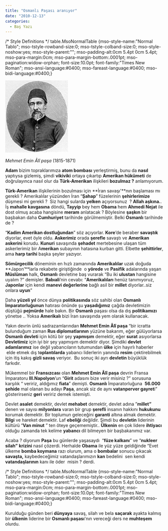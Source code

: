 ```yaml
---
title: "Osmanlı Paşası aranıyor"
date: "2010-12-13"
categories: 
  - Baş Yazı
---
```


/\* Style Definitions \*/ table.MsoNormalTable {mso-style-name:"Normal Tablo"; mso-tstyle-rowband-size:0; mso-tstyle-colband-size:0; mso-style-noshow:yes; mso-style-parent:""; mso-padding-alt:0cm 5.4pt 0cm 5.4pt; mso-para-margin:0cm; mso-para-margin-bottom:.0001pt; mso-pagination:widow-orphan; font-size:10.0pt; font-family:"Times New Roman"; mso-ansi-language:#0400; mso-fareast-language:#0400; mso-bidi-language:#0400;}

[![mehemet_aali.jpg](../uploads/2010/12/mehemet_aali.jpg)](../uploads/2010/12/mehemet_aali.jpg "mehemet_aali.jpg")

_Mehmet Emin Âlî paşa_ (1815-1871)

**Adam** bizim topraklarımıza **atom bombası** yerleştirmiş, bunu da **nasıl** yaptıysa gizlemiş, şimdi **vikiviki** ortaya çıkartıp **Amerikan hükümeti** de doğrulayınca nasıl olur da **Türk-Amerikan** ilişkileri **bozulmaz ?** anlamıyorum.

**Türk-Amerikan** ilişkilerinin bozulması için **İran savaşı'**nın başlaması mı gerekli ? Amerikalılar yüzünden İran “**Şahap**” füzelerinin **şehirlerimize** düşmesi mi gerekli ?  Siz hangi sularda **yelken** açıyorsunuz  ? **Allah aşkına.**. İş **mahalle kavgasına** döndü, **Tayyip** bey hem **Obama** hem **Ahmedi Nejat** ile dost olmuş acaba hangisine **meram** anlatacak ? Böylesine **şaşkın** bir başbakan daha **Cumhuriyet** tarihinde görülmemiştir. Belki **Osmanlı** tarihinde de ?

“**Kadim Amerikan dostluğundan**” söz açıyorlar. **Kore**’de beraber **savaştık** diyorlar, evet öyle oldu. **Askerimiz** orada **şerefle** savaştı ve **Amerikan askerini** korudu. **Kunuri** savaşında **şehadet** mertebesine ulaşan tüm askerlerimiz bir A**merikan** subayının hatasına kurban gitti. Elbette **şehittirler**, ama **harp tarihi** başka şeyler yazıyor.

**Sömürgecilik** döneminin en hızlı zamanında **Amerikalılar** uzak doğuda **Japon’**larla rekabete giriştiğinde  o **yörede** ve **Pasifik** adalarında yaşan **Müslüman** halk, **Osmanlı** devletine baş vurarak “Bu iki **ulustan** hangisine uyalım ?” demişler. **Babıali**’nin cevabı: “**Amerikalıları** henüz tanımıyoruz, **Japonlar** için kendi **manevi değerlerine** bağlı asil bir **millet** diyorlar..siz onlara **uyun**”

Daha **yüzeli yıl** önce dünya **politikasında** söz sahibi olan **Osmanlı İmparatorluğunun** hatırası önünde şu **yaşadığımız** çağda devletimizin düştüğü **pejmürde** hale bakın. Bir **Osmanlı** paşası olsa da dış **politikamızı** yönetse .. Yoksa **Amerikalı** bizi İran savaşında yem olarak kullanacak.

Yakın devrin ünlü sadrazamlarından **Mehmet Emin Âlî paşa** “bir icratta bulunduğum zaman **Rus diplomatlarının** yüzüne bakarım, eğer gülüyorlarsa **Osmanlı devleti** için kötü bir şey **yapmışım** demektir, eğer **surat** asıyorlarsa **Devletimiz** için iyi bir şey yapmışım demektir diyor. Şimdiki **devlet adamlarımız** ise değil yabancıların tutumundan **ülke** için hayırlı haberler  elde etmek dış t**oplantılarda** yabancı liderlerin yanında **resim** çektirebilmek için itiş kakış **gizli savaş** veriyor.  Bu sonuç iki ayrı **devletin** büyüklük farkıdır.

Mükemmel bir **Fransızcası** olan **Mehmet Emin Âlî paşa** devrin Fransa İmparatoru **III.Napolyon**’un “**Girit** adasını bize verir misiniz ?” sorusuna karşılık “ veririz, aldığımız **fiata**” demişti. **Osmanlı** İmparatorluğuna  **56.000 şehide** mal olanan bu adayı **Paşa**, ancak siz de aynı **vatanperver gayret**i” gösterirseniz **geri** veririz demek istemişti.

Devlet **asalet** demektir, devlet **mehabet** demektir, devlet adına ”**millet”** denen ve sayısı **milyonlara** varan bir grup **şerefli** insanın hakkını **hukukunu** korumak demektir. Bir toplumun geleceğini **garanti** altına almak demektir. **Bilgi** ve hareket demektir. Laf **ebeliği** değildir. Şimdi bu **devletin** liderinin kültürü “**Van minut** ” ten öteye geçememiştir.. **Ülkenin** en çok lidere **ihtiyacı** olduğu zamanda tek kelime **yabancı** dil bilmeyen bir başbakanımız var.

Acaba ? diyorum **Paşa** bu günlerde yaşasaydı  “**füze kalkanı**” ve “**nukleer silah”** **krizini** nasıl çözerdi. Herhalde **Obama** ile yüz yüze geldiğinde “Evet ülkeme **bomba koymana** razı olurum, ama o **bombalar** sonucu çıkacak **savaşta,** kaybedeceğimiz vatandaşlarımızın **kan** bedelini  sen kendi **vatandaşlarının** kanı ile öder  misin ? derdi.

/\* Style Definitions \*/ table.MsoNormalTable {mso-style-name:"Normal Tablo"; mso-tstyle-rowband-size:0; mso-tstyle-colband-size:0; mso-style-noshow:yes; mso-style-parent:""; mso-padding-alt:0cm 5.4pt 0cm 5.4pt; mso-para-margin:0cm; mso-para-margin-bottom:.0001pt; mso-pagination:widow-orphan; font-size:10.0pt; font-family:"Times New Roman"; mso-ansi-language:#0400; mso-fareast-language:#0400; mso-bidi-language:#0400;}

Kurulduğu günden beri **dünyaya** savaş, silah ve bela **saçarak** ayakta kalmış bir **ülkenin** liderine bir **Osmanlı paşası**'nın vereceği ders ne **muhteşem** olurdu.
